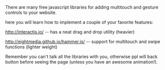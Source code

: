 There are many free javascript libraries for adding multitouch and gesture controls to your website.

here you will learn how to implement a couple of your favorite features:


http://interactjs.io/ -- has a neat drag and drop utility (heavier)

http://eightmedia.github.io/hammer.js/ -- support for multitouch and swipe functions (lighter weight)



Remember you can't talk all the libraries with you, otherwise ppl will back button before seeing the page (unless you have an awesome animation!).
